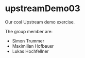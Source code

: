 # upstreamDemo03

Our cool Upstream demo exercise.

The group member are:
 - Simon Trummer
 - Maximilian Hofbauer
 - Lukas Hochfellner
